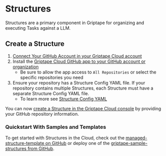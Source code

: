# Structures

Structures are a primary component in Griptape for organizing and executing Tasks against a LLM.

## Create a Structure

1. [Connect Your GitHub Account in your Griptape Cloud account](https://cloud.griptape.ai/account)
1. Install the [Griptape Cloud GitHub app to your GitHub account or organization](https://github.com/apps/griptape-cloud/installations/new/)
    - Be sure to allow the app access to `All Repositories` or select the specific repositories you need
1. Ensure your repository has a Structure Config YAML file. If your repository contains multiple Structures, each Structure must have a separate Structure Config YAML file.
    - To learn more see [Structure Config YAML](structure-config.md)

You can now [create a Structure in the Griptape Cloud console](https://cloud.griptape.ai/structures/create) by providing your GitHub repository information.

### Quickstart With Samples and Templates

To get started with Structures in the Cloud, check out the [managed-structure-template on GitHub](https://github.com/griptape-ai/managed-structure-template) or deploy one of the [griptape-sample-structures from GitHub](https://github.com/griptape-ai/griptape-sample-structures/tree/main).
